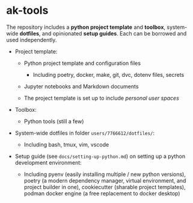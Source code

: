 # ak-tools

The repository includes a **python project template** and **toolbox**, system-wide **dotfiles**, and opinionated **setup guides**. Each can be borrowed and used independently.

- Project template:

    + Python project template and configuration files

        - Including poetry, docker, make, git, dvc, dotenv files, secrets

    <!-- + To be extended to include *Lean4* project template and configuration files -->

    + Jupyter notebooks and Markdown documents

    + The project template is set up to include *personal user spaces*

- Toolbox:

    + Python tools (still a few)

    <!-- + To be extended to include *Lean4* tools -->

- System-wide dotfiles in folder `users/7766612/dotfiles/`:

    + Including bash, tmux, vim, vscode

- Setup guide (see `docs/setting-up-python.md`) on setting up a python development environment:

    + Including pyenv (easily installing multiple / new python versions), poetry (a modern dependency manager, virtual environment, and project builder in one), cookiecutter (sharable project templates), podman docker engine (a free replacement to docker desktop)

